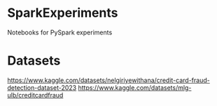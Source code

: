 # SparkExperiments
Notebooks for PySpark experiments

# Datasets
https://www.kaggle.com/datasets/nelgiriyewithana/credit-card-fraud-detection-dataset-2023
https://www.kaggle.com/datasets/mlg-ulb/creditcardfraud
